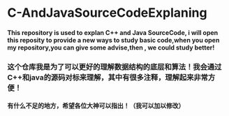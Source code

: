 # C-AndJavaSourceCodeExplaning
#### This repository is used to explan C++ and Java SourceCode, i will open this reposity to provide a new ways to study basic code,when you open my repository,you can give some advise,then , we could study better!
### 这个仓库我是为了可以更好的理解数据结构的底层和算法！我会通过C++和java的源码对标来理解，其中有很多注释，理解起来非常方便！
#### 有什么不足的地方，希望各位大神可以指出！（我可以加以修改）
